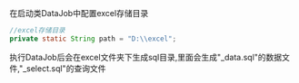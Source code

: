 在启动类DataJob中配置excel存储目录
```java
//excel存储目录
private static String path = "D:\\excel";
```
执行DataJob后会在excel文件夹下生成sql目录,里面会生成"_data.sql"的数据文件,"_select.sql"的查询文件